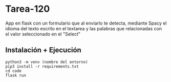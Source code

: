 # Tarea-120
App en flask con un formulario que al enviarlo te detecta, mediante Spacy el idioma del texto escrito en el textarea y las palabras que relacionadas con el valor seleccionado en el "Select"

## Instalación + Ejecución

```
python3 -m venv (nombre del entorno)
pip3 install -r requirements.txt
cd code
flask run
```
